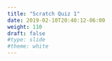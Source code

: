 ```yaml
---
title: "Scratch Quiz 1"
date: 2019-02-10T20:40:12-06:00
weight: 110
draft: false
#type: slide
#theme: white
---
```


